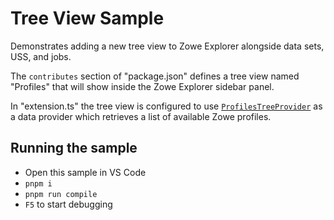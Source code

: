 # Tree View Sample

Demonstrates adding a new tree view to Zowe Explorer alongside data sets, USS, and jobs.

The `contributes` section of "package.json" defines a tree view named "Profiles" that will show inside the Zowe Explorer sidebar panel.

In "extension.ts" the tree view is configured to use [`ProfilesTreeProvider`](/samples/tree-view-sample/src/ProfilesTreeProvider.ts) as a data provider which retrieves a list of available Zowe profiles.

## Running the sample

- Open this sample in VS Code
- `pnpm i`
- `pnpm run compile`
- `F5` to start debugging
